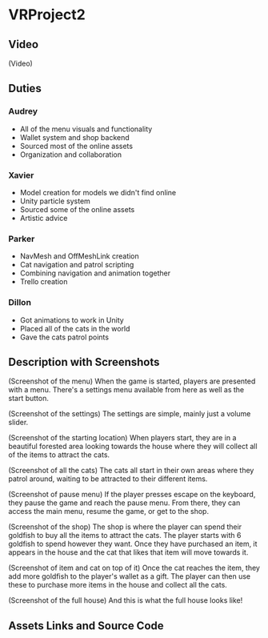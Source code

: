 # VRProject2
## Video
(Video)

## Duties
### Audrey
- All of the menu visuals and functionality
- Wallet system and shop backend
- Sourced most of the online assets
- Organization and collaboration

### Xavier
- Model creation for models we didn't find online
- Unity particle system
- Sourced some of the online assets
- Artistic advice

### Parker
- NavMesh and OffMeshLink creation
- Cat navigation and patrol scripting
- Combining navigation and animation together
- Trello creation

### Dillon
- Got animations to work in Unity
- Placed all of the cats in the world
- Gave the cats patrol points

## Description with Screenshots
(Screenshot of the menu)
When the game is started, players are presented with a menu. There's a settings menu available from here as well as the start button.

(Screenshot of the settings)
The settings are simple, mainly just a volume slider.

(Screenshot of the starting location)
When players start, they are in a beautiful forested area looking towards the house where they will collect all of the items to attract the cats.

(Screenshot of all the cats)
The cats all start in their own areas where they patrol around, waiting to be attracted to their different items.

(Screenshot of pause menu)
If the player presses escape on the keyboard, they pause the game and reach the pause menu. From there, they can access the main menu, resume the game, or get to the shop.

(Screenshot of the shop)
The shop is where the player can spend their goldfish to buy all the items to attract the cats. The player starts with 6 goldfish to spend however they want. Once they have purchased an item, it appears in the house and the cat that likes that item will move towards it.

(Screenshot of item and cat on top of it)
Once the cat reaches the item, they add more goldfish to the player's wallet as a gift. The player can then use these to purchase more items in the house and collect all the cats.

(Screenshot of the full house)
And this is what the full house looks like!

## Assets Links and Source Code
